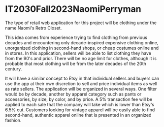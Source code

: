 # IT2030Fall2023NaomiPerryman

The type of retail web application for this project will be clothing under the name Naomi's Retro Closet. 

This idea comes from experience trying to find clothing from previous decades and encountering only decade-inspired expensive clothing online, unorganized clothing in second-hand shops, or cheap costumes online and in stores. In this application, sellers will be able to list clothing they have from the 90's and prior. There will be no age limit for clothes, although it is probable that most clothing will be from the later decades of the 20th century. 

It will have a similar concept to Etsy in that individual sellers and buyers can use the app at their own discretion to sell and price individual items as well as rate sellers. The application will be organized in several ways. One filter would be by decade, another by apparel category such as pants or accessories, by size, by color, and by price. A 5% transaction fee will be applied to each sale that the company will take which is lower than Etsy's 6.5% cut. Customers looking for vintage apparel will be easily able to find second-hand, authentic apparel online that is presented in an organized fashion. 

